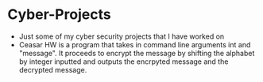# Cyber-Projects
<ul>
  <li>Just some of my cyber security projects that I have worked on</li>
  <li>Ceasar HW is a program that takes in command line arguments int and "message". It proceeds to encrypt the message by shifting the alphabet by integer inputted and outputs the encrpyted message and the decrypted message.</li>
  
</ul>
